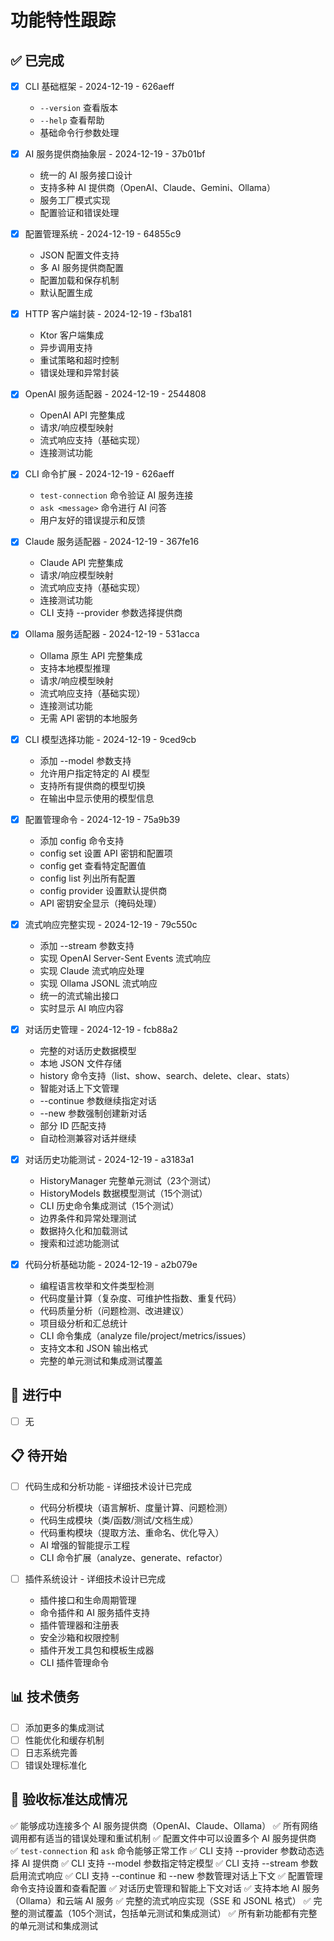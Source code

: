 # 功能特性跟踪

## ✅ 已完成
- [x] CLI 基础框架 - 2024-12-19 - 626aeff
  - `--version` 查看版本
  - `--help` 查看帮助
  - 基础命令行参数处理

- [x] AI 服务提供商抽象层 - 2024-12-19 - 37b01bf
  - 统一的 AI 服务接口设计
  - 支持多种 AI 提供商（OpenAI、Claude、Gemini、Ollama）
  - 服务工厂模式实现
  - 配置验证和错误处理

- [x] 配置管理系统 - 2024-12-19 - 64855c9
  - JSON 配置文件支持
  - 多 AI 服务提供商配置
  - 配置加载和保存机制
  - 默认配置生成

- [x] HTTP 客户端封装 - 2024-12-19 - f3ba181
  - Ktor 客户端集成
  - 异步调用支持
  - 重试策略和超时控制
  - 错误处理和异常封装

- [x] OpenAI 服务适配器 - 2024-12-19 - 2544808
  - OpenAI API 完整集成
  - 请求/响应模型映射
  - 流式响应支持（基础实现）
  - 连接测试功能

- [x] CLI 命令扩展 - 2024-12-19 - 626aeff
  - `test-connection` 命令验证 AI 服务连接
  - `ask <message>` 命令进行 AI 问答
  - 用户友好的错误提示和反馈

- [x] Claude 服务适配器 - 2024-12-19 - 367fe16
  - Claude API 完整集成
  - 请求/响应模型映射
  - 流式响应支持（基础实现）
  - 连接测试功能
  - CLI 支持 --provider 参数选择提供商

- [x] Ollama 服务适配器 - 2024-12-19 - 531acca
  - Ollama 原生 API 完整集成
  - 支持本地模型推理
  - 请求/响应模型映射
  - 流式响应支持（基础实现）
  - 连接测试功能
  - 无需 API 密钥的本地服务

- [x] CLI 模型选择功能 - 2024-12-19 - 9ced9cb
  - 添加 --model 参数支持
  - 允许用户指定特定的 AI 模型
  - 支持所有提供商的模型切换
  - 在输出中显示使用的模型信息

- [x] 配置管理命令 - 2024-12-19 - 75a9b39
  - 添加 config 命令支持
  - config set 设置 API 密钥和配置项
  - config get 查看特定配置值
  - config list 列出所有配置
  - config provider 设置默认提供商
  - API 密钥安全显示（掩码处理）

- [x] 流式响应完整实现 - 2024-12-19 - 79c550c
  - 添加 --stream 参数支持
  - 实现 OpenAI Server-Sent Events 流式响应
  - 实现 Claude 流式响应处理
  - 实现 Ollama JSONL 流式响应
  - 统一的流式输出接口
  - 实时显示 AI 响应内容

- [x] 对话历史管理 - 2024-12-19 - fcb88a2
  - 完整的对话历史数据模型
  - 本地 JSON 文件存储
  - history 命令支持（list、show、search、delete、clear、stats）
  - 智能对话上下文管理
  - --continue 参数继续指定对话
  - --new 参数强制创建新对话
  - 部分 ID 匹配支持
  - 自动检测兼容对话并继续

- [x] 对话历史功能测试 - 2024-12-19 - a3183a1
  - HistoryManager 完整单元测试（23个测试）
  - HistoryModels 数据模型测试（15个测试）
  - CLI 历史命令集成测试（15个测试）
  - 边界条件和异常处理测试
  - 数据持久化和加载测试
  - 搜索和过滤功能测试

- [x] 代码分析基础功能 - 2024-12-19 - a2b079e
  - 编程语言枚举和文件类型检测
  - 代码度量计算（复杂度、可维护性指数、重复代码）
  - 代码质量分析（问题检测、改进建议）
  - 项目级分析和汇总统计
  - CLI 命令集成（analyze file/project/metrics/issues）
  - 支持文本和 JSON 输出格式
  - 完整的单元测试和集成测试覆盖

## 🚧 进行中
- [ ] 无

## 📋 待开始
- [ ] 代码生成和分析功能 - 详细技术设计已完成
  - 代码分析模块（语言解析、度量计算、问题检测）
  - 代码生成模块（类/函数/测试/文档生成）
  - 代码重构模块（提取方法、重命名、优化导入）
  - AI 增强的智能提示工程
  - CLI 命令扩展（analyze、generate、refactor）

- [ ] 插件系统设计 - 详细技术设计已完成
  - 插件接口和生命周期管理
  - 命令插件和 AI 服务插件支持
  - 插件管理器和注册表
  - 安全沙箱和权限控制
  - 插件开发工具包和模板生成器
  - CLI 插件管理命令

## 📊 技术债务
- [ ] 添加更多的集成测试
- [ ] 性能优化和缓存机制
- [ ] 日志系统完善
- [ ] 错误处理标准化

## 🎯 验收标准达成情况
✅ 能够成功连接多个 AI 服务提供商（OpenAI、Claude、Ollama）
✅ 所有网络调用都有适当的错误处理和重试机制
✅ 配置文件中可以设置多个 AI 服务提供商
✅ `test-connection` 和 `ask` 命令能够正常工作
✅ CLI 支持 --provider 参数动态选择 AI 提供商
✅ CLI 支持 --model 参数指定特定模型
✅ CLI 支持 --stream 参数启用流式响应
✅ CLI 支持 --continue 和 --new 参数管理对话上下文
✅ 配置管理命令支持设置和查看配置
✅ 对话历史管理和智能上下文对话
✅ 支持本地 AI 服务（Ollama）和云端 AI 服务
✅ 完整的流式响应实现（SSE 和 JSONL 格式）
✅ 完整的测试覆盖（105个测试，包括单元测试和集成测试）
✅ 所有新功能都有完整的单元测试和集成测试